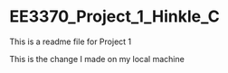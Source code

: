 # EE3370_Project_1_Hinkle_C
This is a readme file for Project 1


This is the change I made on my local machine